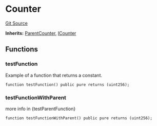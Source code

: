 # Counter
[Git Source](https://github.com/lilyanB/testFoundry/blob/72c685c8bcc1a53fe6b0201ca9feb0a8a0c21e1f/src/Counter.sol)

**Inherits:**
[ParentCounter](/src/ParentCounter.sol/contract.ParentCounter.md), [ICounter](/src/interfaces/ICounter.sol/interface.ICounter.md)


## Functions
### testFunction

Example of a function that returns a constant.


```solidity
function testFunction() public pure returns (uint256);
```

### testFunctionWithParent

more info in {testParentFunction}


```solidity
function testFunctionWithParent() public pure returns (uint256);
```

